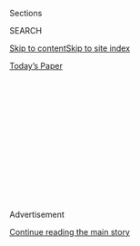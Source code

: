 <div id="app">

<div>

<div>

<div>

<div class="NYTAppHideMasthead css-1q2w90k e1suatyy0">

<div class="section css-ui9rw0 e1suatyy2">

<div class="css-eph4ug er09x8g0">

<div class="css-6n7j50">

</div>

<span class="css-1dv1kvn">Sections</span>

<div class="css-10488qs">

<span class="css-1dv1kvn">SEARCH</span>

</div>

[Skip to content](#site-content)[Skip to site index](#site-index)

</div>

<div class="css-10698na e1huz5gh0">

</div>

</div>

<div id="masthead-bar-one" class="section hasLinks css-15hmgas e1csuq9d3">

<div class="css-uqyvli e1csuq9d0">

</div>

<div class="css-1uqjmks e1csuq9d1">

</div>

<div class="css-9e9ivx">

[](https://myaccount.nytimes.com/auth/login?response_type=cookie&client_id=vi)

</div>

<div class="css-1bvtpon e1csuq9d2">

[Today’s Paper](https://www.nytimes.com/section/todayspaper)

</div>

</div>

</div>

</div>

<div data-aria-hidden="false">

<div id="site-content" role="main">

<div>

<div class="css-1aor85t" style="opacity:0.000000001;z-index:-1;visibility:hidden">

<div class="css-1hqnpie">

<div class="css-epjblv">

<span class="css-100wwgy">For the Missoni Matriarch, a Dizzying
Collection of Hands</span>

</div>

<div class="css-k008qs">

<div class="css-o5pzib">

<span class="css-18z7m18"></span>

<div>

</div>

</div>

<span class="css-1n6z4y">https://nyti.ms/2gGwrnl</span>

<div class="css-1705lsu">

<div class="css-4xjgmj">

<div class="css-4skfbu" role="toolbar" data-aria-label="Social Media Share buttons, Save button, and Comments Panel with current comment count" data-testid="share-tools">

  - 
  - 
  - 
  - 
    
    <div class="css-6n7j50">
    
    </div>

  - 

</div>

</div>

</div>

</div>

</div>

</div>

<div id="NYT_TOP_BANNER_REGION" class="css-13pd83m">

</div>

<div id="top-wrapper" class="css-1sy8kpn">

<div id="top-slug" class="css-l9onyx">

Advertisement

</div>

[Continue reading the main story](#after-top)

<div class="ad top-wrapper" style="text-align:center;height:100%;display:block;min-height:250px">

<div id="top" class="place-ad" data-position="top" data-size-key="top">

</div>

</div>

<div id="after-top">

</div>

</div>

<div id="sponsor-wrapper" class="css-1hyfx7x">

<div id="sponsor-slug" class="css-19vbshk">

Supported by

</div>

[Continue reading the main story](#after-sponsor)

<div id="sponsor" class="ad sponsor-wrapper" style="text-align:center;height:100%;display:block">

</div>

<div id="after-sponsor">

</div>

</div>

Shrines

<div class="css-1vkm6nb ehdk2mb0">

# For the Missoni Matriarch, a Dizzying Collection of Hands

</div>

<div class="sizeMedium layoutHorizontal css-134dzg0 ejvbdkh1">

[](https://www.nytimes.com/slideshow/2016/12/05/t-magazine/art/at-home-with-angela-missoni-and-her-hundreds-of-hands.html)

<div class="css-5nx6oe">

## At Home With Angela Missoni — and Her Hundreds of Hands

<div class="css-1xhl2m">

8 Photos

View Slide Show <span class="css-t4350i">›</span>

</div>

</div>

<div class="css-79elbk">

<div class="css-hyytny">

</div>

![](https://static01.nyt.com/images/2016/12/02/t-magazine/art/02tmag-missoni-slide-I97E/02tmag-missoni-slide-I97E-articleLarge.jpg?quality=75&auto=webp&disable=upscale)

</div>

<div class="css-17ai7jg e15qwgfe0">

<span class="css-1l9o2ey e13ogyst0">Andrea Wyner</span>

</div>

</div>

<div class="css-xt80pu e12qa4dv0">

<div class="css-18e8msd">

<div class="css-vp77d3 epjyd6m0">

<div class="css-1baulvz">

By <span class="css-1baulvz last-byline" itemprop="name">Alexander
Fury</span>

</div>

</div>

  - Dec. 5, 2016

  - 
    
    <div class="css-4xjgmj">
    
    <div class="css-d8bdto" role="toolbar" data-aria-label="Social Media Share buttons, Save button, and Comments Panel with current comment count" data-testid="share-tools">
    
      - 
      - 
      - 
      - 
        
        <div class="css-6n7j50">
        
        </div>
    
      - 
    
    </div>
    
    </div>

</div>

</div>

<div class="section meteredContent css-1r7ky0e" name="articleBody" itemprop="articleBody">

<div class="css-1fanzo5 StoryBodyCompanionColumn">

<div class="css-53u6y8">

Fashion designers base their lives around collections: spring/summer,
fall/winter. But Angela Missoni, 58, scion of the Missoni fashion house
that was founded in 1953 — and whose languid, luridly colored work came
to epitomize the ’70s and the constant revivals of that decade forever
after — is responsible for more collections than most.

At home, however, her collections are decidedly non-fashion: they’re
comprised of *Provençal* French ceramics, Italian glassware, and various
tchotchkes unearthed from flea markets and secondhand stores around the
world. Her latest affection is for those pastel porcelain poodles from
the ’50s and ’60s. “It’s not an official collection, yet,” she says of
them, by phone from her home in Milan. “But very soon, it might be.”

In 2013, Missoni moved into her villa in Brunello, in the hills to the
northwest of the city, but hasn’t yet had the chance to unpack all of
her collections of things. Another home, in Sardinia, houses yet more
*objets trouvés*. Many stay permanently packed, and come out only for
special occasions. At Christmastime, Missoni makes holiday centerpieces
out of the objects: This year, it will be a cluster of patently
unfashionable fancy crystal glassware.

But of all the collections of objects in her homes, Missoni’s favorite
is a cluster of ornaments in the shape of hands — of which she has
amassed hundreds over more than 30 years. In a multitude of materials,
sizes and colors, the pieces overflow across many surfaces. There are
hand-shaped trinket bowls and hand-shaped ashtrays. Clasped hands —
originally given as wedding souvenirs — sit alongside palmistry
figurines and photo-printed plates from the Italian brand Fornasetti.
“It’s mostly a very kitsch collection,” Missoni reasons. “Some of them
are really only decorative,” while others can be used to display
jewelry, or as paperweights or bookends.

</div>

</div>

<div class="css-1fanzo5 StoryBodyCompanionColumn">

<div class="css-53u6y8">

In person, Missoni gesticulates grandly as she converses — a trait often
perceived as a national Italian characteristic. A theory goes that hand
gestures were used as forms of hidden communication between natives
while different regions of pre-unification Italy spent five centuries
under foreign rule. In fashion, the hand is, of course, connected with
handicraft — something synonymous with Missoni’s multihued,
multitextured multitudes of knits, which often involve handmade
techniques like crochet.

I wonder if those are the reasons Missoni is drawn to hand-shaped
objects again and again. “I don’t know. Very strange. I never thought I
had to talk about it,” she laughs. “I do collect many other things, it’s
not just the hands.” She reels off the aforementioned pots, and poodles.
Nevertheless, though her numerous other collections slide in and out of
favor (and in and out of packing boxes), her hands are always on view.

Missoni is also always on the lookout for them. Hunting for her next big
hand is, she states, her biggest hobby. “I’m a searcher,” she says.
“I’ve been to flea markets since an early age. I was just a kid, but
I never stopped\!” It’s something that continues today, with her mother
Rosita or her daughter Margherita. “It’s a feminine passion, very
strong,” Missoni says. “Of course, you find objects you didn’t expect to
find. Sometime you get surprised by something.” A trip to any city, like
Paris or New York (Missoni was there in October), automatically means
scouring local flea markets, namely the Brooklyn Flea or the famed Les
Puces at Porte de Clignancourt. But she never has a specific purchase in
mind. “I want to be surprised at a flea market,” she says. “I’m very
open. I’m open to everything\!”

“Recently I realized,” she continues, “that I tend to recreate families,
families of forgotten objects. As soon as I see objects around that no
one cares for, I think they need a home and I start putting them
together.” Family is an important idea for Missoni. Her company is a
family concern in a uniquely Italian way — like the Medicis, but their
intrigues have been replaced by intarsia knits. Angela is the eldest
daughter of the founders Tai and Rosita; her own daughter, Margherita,
designed the label’s accessories between 2009 and 2015. The rest of the
extended clan is often present at the brand’s shows during Milan Fashion
Week. (They are [a beautiful bunch of
Italians](https://www.nytimes.com/2014/10/17/t-magazine/missoni-cutest-family-ever.html),
often appearing with a couple of Bruce Weber-worthy dogs in tow, for
true picturesque overkill.)

</div>

</div>

<div class="css-1fanzo5 StoryBodyCompanionColumn">

<div class="css-53u6y8">

Missoni is, it seems, an inveterate mother, even to her objects. But
still, the hands are something else — something specific. They are
certainly different (and less obvious) than her other major passion:
amassing an array of costume jewelry. “It’s normal, right, that a woman
collects jewels?” she laughs. As for the hands, she admits that there
probably is a reason she collects them. “Probably I love hands because
they mean care,” she says. “I love hands because they mean work. I love
hands because they are one of the most important ways of expression,
besides mouth and eyes.”

</div>

</div>

</div>

<div>

</div>

<div>

</div>

<div>

</div>

<div>

<div id="bottom-wrapper" class="css-1ede5it">

<div id="bottom-slug" class="css-l9onyx">

Advertisement

</div>

[Continue reading the main story](#after-bottom)

<div id="bottom" class="ad bottom-wrapper" style="text-align:center;height:100%;display:block;min-height:90px">

</div>

<div id="after-bottom">

</div>

</div>

</div>

</div>

</div>

## Site Index

<div>

</div>

## Site Information Navigation

  - [© <span>2020</span> <span>The New York Times
    Company</span>](https://help.nytimes.com/hc/en-us/articles/115014792127-Copyright-notice)

<!-- end list -->

  - [NYTCo](https://www.nytco.com/)
  - [Contact
    Us](https://help.nytimes.com/hc/en-us/articles/115015385887-Contact-Us)
  - [Work with us](https://www.nytco.com/careers/)
  - [Advertise](https://nytmediakit.com/)
  - [T Brand Studio](http://www.tbrandstudio.com/)
  - [Your Ad
    Choices](https://www.nytimes.com/privacy/cookie-policy#how-do-i-manage-trackers)
  - [Privacy](https://www.nytimes.com/privacy)
  - [Terms of
    Service](https://help.nytimes.com/hc/en-us/articles/115014893428-Terms-of-service)
  - [Terms of
    Sale](https://help.nytimes.com/hc/en-us/articles/115014893968-Terms-of-sale)
  - [Site Map](https://spiderbites.nytimes.com)
  - [Help](https://help.nytimes.com/hc/en-us)
  - [Subscriptions](https://www.nytimes.com/subscription?campaignId=37WXW)

</div>

</div>

</div>

</div>
